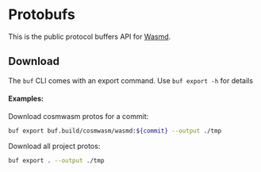 # Protobufs

This is the public protocol buffers API for [Wasmd](https://github.com/noria-net/module-membership).

## Download

The `buf` CLI comes with an export command. Use `buf export -h` for details

#### Examples:

Download cosmwasm protos for a commit:
```bash
buf export buf.build/cosmwasm/wasmd:${commit} --output ./tmp
```

Download all project protos:
```bash
buf export . --output ./tmp
```